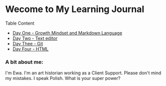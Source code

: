 # Wecome to My Learning Journal 


Table Content
- [Day One - Growth Mindset and Markdown Language](day1.md)
- [Day Two - Text editor](day2.md)
- [Day Thee - Git](day3.md)
- [Day Four - HTML](day4.md)


### A bit about me: 

I'm Ewa. I'm an art historian working as a Client Support. Please don't mind my mistakes. I speak Polish. What is your super power?



